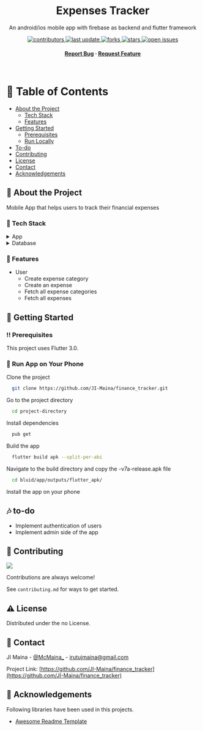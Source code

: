 <!--
Hey, thanks for using the awesome-readme-template template.  
If you have any enhancements, then fork this project and create a pull request 
or just open an issue with the label "enhancement".
Don't forget to give this project a star for additional support ;)
Maybe you can mention me or this repo in the acknowledgements too
-->
<div align="center">
  <h1>Expenses Tracker</h1>
  <p>
    An android/ios mobile app with firebase as backend and flutter framework 
  </p>
  
<!-- Badges -->
<p>
  <a href="https://github.com/JI-Maina/finance_tracker/graphs/contributors">
    <img src="https://img.shields.io/github/contributors/JI-Maina/finance_tracker" alt="contributors" />
  </a>
  <a href="">
    <img src="https://img.shields.io/github/last-commit/JI-Maina/finance_tracker" alt="last update" />
  </a>
  <a href="https://github.com/JI-Maina/finance_tracker/network/members">
    <img src="https://img.shields.io/github/forks/JI-Maina/finance_tracker" alt="forks" />
  </a>
  <a href="https://github.com/JI-Maina/finance_tracker/stargazers">
    <img src="https://img.shields.io/github/stars/JI-Maina/finance_tracker" alt="stars" />
  </a>
  <a href="https://github.com/JI-Maina/finance_tracker/issues/">
    <img src="https://img.shields.io/github/issues/JI-Maina/finance_tracker" alt="open issues" />
  </a>
</p>
   
<h4>
    <a href="https://github.com/JI-Maina/finance_tracker/issues/">Report Bug</a>
  <span> · </span>
    <a href="https://github.com/JI-Maina/finance_tracker/issues/">Request Feature</a>
  </h4>
</div>

<br />

<!-- Table of Contents -->
# :notebook_with_decorative_cover: Table of Contents

- [About the Project](#star2-about-the-project)
  * [Tech Stack](#space_invader-tech-stack)
  * [Features](#dart-features)
- [Getting Started](#toolbox-getting-started)
  * [Prerequisites](#bangbang-prerequisites)
  * [Run Locally](#running-run-locally)
- [To-do](#notes-to-do)
- [Contributing](#wave-contributing)
- [License](#warning-license)
- [Contact](#handshake-contact)
- [Acknowledgements](#gem-acknowledgements)


<!-- About the Project -->
## :star2: About the Project
  Mobile App that helps users to track their financial expenses

<!-- TechStack -->
### :space_invader: Tech Stack

<details>
  <summary>App</summary>
  <ul>
    <li><a href="https://flutter.dev/">Flutter</a></li>
    <li><a href="https://bloclibrary.dev">Bloc</a></li>
    <li><a href="https://docs.flutter.dev/ui/design/material">Material Design</a></li>
  </ul>
</details>

<details>
<summary>Database</summary>
  <ul>
    <li><a href="https://firebase.google.com/">Firebase</a></li>
  </ul>
</details>

<!-- Features -->
### :dart: Features

- User
  - Create expense category
  - Create an expense
  - Fetch all expense categories
  - Fetch all expenses

<!-- Getting Started -->
## 	:toolbox: Getting Started


<!-- Prerequisites -->
### :bangbang: Prerequisites

This project uses Flutter 3.0.

<!-- Run Locally -->
### :running: Run App on Your Phone

Clone the project

```bash
  git clone https://github.com/JI-Maina/finance_tracker.git 
```

Go to the project directory

```bash
  cd project-directory
```

Install dependencies

```bash
  pub get
```

Build the app

```bash
  flutter build apk --split-per-abi
```

Navigate to the build directory and copy the -v7a-release.apk file

```bash
  cd bluid/app/outputs/flutter_apk/
```

Install the app on your phone

<!-- To Do -->
## :notes: to-do
  <ul>
  <li> Implement authentication of users </li>
  <li> Implement admin side of the app </li>
  </ul>
 
<!-- Contributing -->
## :wave: Contributing

<a href="https://github.com/JI-Maina/finance_tracker/graphs/contributors">
  <img src="https://contrib.rocks/image?repo=JI-Maina/finance_tracker" />
</a>


Contributions are always welcome!

See `contributing.md` for ways to get started.




<!-- License -->
## :warning: License

Distributed under the no License. 


<!-- Contact -->
## :handshake: Contact

JI Maina - [@McMaina_](https://twitter.com/McMaina_) - irutujmaina@gmail.com

Project Link: [https://github.com/JI-Maina/finance_tracker](https://github.com/JI-Maina/finance_tracker)


<!-- Acknowledgments -->
## :gem: Acknowledgements
Following libraries have been used in this projects.

 - [Awesome Readme Template](https://github.com/Louis3797/awesome-readme-template)
